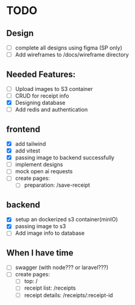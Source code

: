 # TODO

## Design
- [ ] complete all designs using figma (SP only)
- [ ] Add wireframes to /docs/wireframe directory

## Needed Features:
- [ ] Upload images to S3 container
- [ ] CRUD for receipt info
- [x] Designing database
- [ ] Add redis and authentication

## frontend
- [x] add tailwind
- [x] add vitest
- [x] passing image to backend successfully
- [ ] implement designs
- [ ] mock open ai requests
- [ ] create pages:
  - [ ] preparation: /save-receipt

## backend
- [x] setup an dockerized s3 container(minIO)
- [x] passing image to s3
- [ ] Add image info to database

## When I have time
- [ ] swagger (with node??? or laravel???)
- [ ] create pages:
  - [ ] top: /
  - [ ] receipt list: /receipts
  - [ ] receipt details: /receipts/:receipt-id
